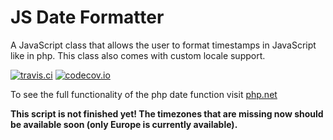 # JS Date Formatter
A JavaScript class that allows the user to format timestamps in JavaScript like in php. This class also comes with custom locale support.

[![travis.ci](https://travis-ci.org/MarkusWME/JS-Date-Formatter.svg?branch=master)](https://travis-ci.org/MarkusWME/JS-Date-Formatter)
[![codecov.io](https://codecov.io/gh/MarkusWME/JS-Date-Formatter/branch/master/graph/badge.svg)](https://codecov.io/github/MarkusWME/JS-Date-Formatter?branch=master)

To see the full functionality of the php date function visit [php.net](http://nl3.php.net/manual/de/function.date.php "Link to php.net date function description")

**This script is not finished yet! The timezones that are missing now should be available soon (only Europe is currently available).**